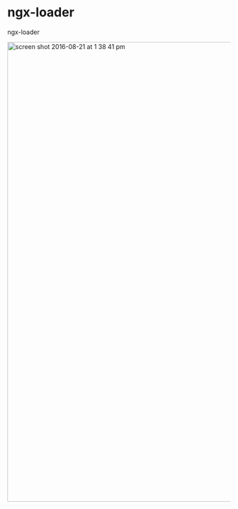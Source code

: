 # ngx-loader
ngx-loader



<img width="1036" alt="screen shot 2016-08-21 at 1 38 41 pm" src="https://cloud.githubusercontent.com/assets/1016365/17839692/a9a65174-67a4-11e6-9b6e-0061cb694c1a.png">
